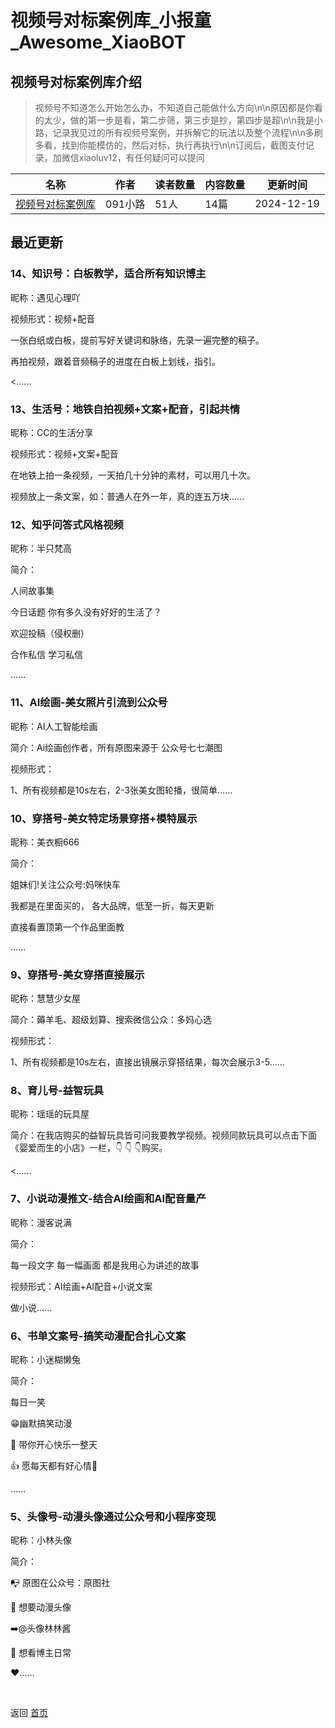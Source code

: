 # 视频号对标案例库_小报童_Awesome_XiaoBOT

## 视频号对标案例库介绍
> 视频号不知道怎么开始怎么办，不知道自己能做什么方向\n\n原因都是你看的太少，做的第一步是看，第二步筛，第三步是抄，第四步是超\n\n我是小路，记录我见过的所有视频号案例，并拆解它的玩法以及整个流程\n\n多刷多看，找到你能模仿的，然后对标，执行再执行\n\n订阅后，截图支付记录，加微信xiaoluv12，有任何疑问可以提问  
  


|名称|作者|读者数量|内容数量|更新时间|
|---|---|---|---|---|
|[视频号对标案例库](https://xiaobot.net/p/lu12081?refer=0b133df9-27dc-423b-8101-639049001c13)|091小路|51人|14篇|2024-12-19|

## 最近更新
### 14、知识号：白板教学，适合所有知识博主

昵称：遇见心理吖

视频形式：视频+配音

一张白纸或白板，提前写好关键词和脉络，先录一遍完整的稿子。

再拍视频，跟着音频稿子的进度在白板上划线，指引。

<......

### 13、生活号：地铁自拍视频+文案+配音，引起共情

昵称：CC的生活分享

视频形式：视频+文案+配音

在地铁上拍一条视频，一天拍几十分钟的素材，可以用几十次。

视频放上一条文案，如：普通人在外一年，真的连五万块......

### 12、知乎问答式风格视频

昵称：半只梵高

简介：

人间故事集

今日话题 你有多久没有好好的生活了？

欢迎投稿（侵权删）

合作私信 学习私信

......

### 11、AI绘画-美女照片引流到公众号

昵称：AI人工智能绘画

简介：Ai绘画创作者，所有原图来源于 公众号七七潮图

视频形式：

1、所有视频都是10s左右，2-3张美女图轮播，很简单......

### 10、穿搭号-美女特定场景穿搭+模特展示

昵称：美衣橱666

简介：

姐妹们!关注公众号:妈咪快车

我都是在里面买的， 各大品牌，低至一折，每天更新

直接看置顶第一个作品里面教

......

### 9、穿搭号-美女穿搭直接展示

昵称：慧慧少女屋

简介：薅羊毛、超级划算、搜索微信公众：多妈心选

视频形式：

1、所有视频都是10s左右，直接出镜展示穿搭结果，每次会展示3-5......

### 8、育儿号-益智玩具

昵称：瑶瑶的玩具屋

简介：在我店购买的益智玩具皆可问我要教学视频。视频同款玩具可以点击下面《婴爱而生的小店》一栏，👇 👇 👇购买。

<......

### 7、小说动漫推文-结合AI绘画和AI配音量产

昵称：漫客说满

简介：

每一段文字 每一幅画面 都是我用心为讲述的故事

视频形式：AI绘画+AI配音+小说文案

做小说......

### 6、书单文案号-搞笑动漫配合扎心文案

昵称：小迷糊懒兔

简介：

每日一笑

😁幽默搞笑动漫

🐰 带你开心快乐一整天

👍 愿每天都有好心情🙏

......

### 5、头像号-动漫头像通过公众号和小程序变现

昵称：小林头像

简介：

📭 原图在公众号：原图社

🎃 想要动漫头像

➡️@头像林林酱

📩️ 想看博主日常

♥......


<a href="https://github.com/Reno9527/awesome-xiaobot" style="color: white; text-decoration: none;">awesome-xiaobot</a>

返回 [首页](../README.md)
